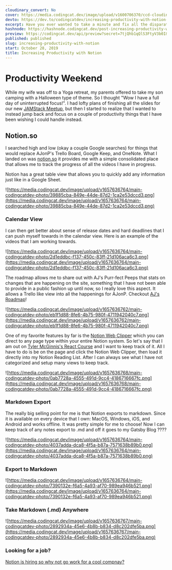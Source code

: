 ```yaml
---
cloudinary_convert: No
cover: https://media.codingcat.dev/image/upload/v1600706370/ccd-cloudinary/3fe0647160d8eafb9d6075a91389b87dde1daa68-1920x1080-1.png
devto: https://dev.to/codingcatdev/increasing-productivity-with-notion-12p5
excerpt: Have you ever wanted to take a minute and fix all the disparate lists that you have in so many places, and really start to focus on what is important? Notion is helping me solve this and I want to tell you how!
hashnode: https://hashnode.codingcat.dev/post-increasing-productivity-with-notion
preview: https://codingcat.dev/api/preview?secret=7tjQhb1qQlS3FtyV3b0I&selectionType=post&selectionSlug=increasing-productivity-with-notion&_id=fa048cfe65ef42eab876ee983b8f5c9b
published: published
slug: increasing-productivity-with-notion
start: October 28, 2019
title: Increasing Productivity with Notion
---
```

# Productivity Weekend

While my wife was off to a Yoga retreat, my parents offered to take my son camping with a Halloween type of theme. So I thought "Wow I have a full day of uninterrupted focus!". I had lofty plans of finishing all the slides for our new [JAMStack Meetup](https://link.ajonp.com/jamstackgr), but then I started to realize that I wanted to instead jump back and focus on a couple of productivity things that I have been wishing I could handle instead.

## Notion.so

I searched high and low (okay a couple Google searches) for things that would replace AJonP's Trello Board, Google Keep, and OneNote. What I landed on was [notion.so](https://notion.so/) it provides me with a simple consolidated place that allows me to track the progress of all the videos I have in progress.

Notion has a great table view that allows you to quickly add any information just like in a Google Sheet.

![https://media.codingcat.dev/image/upload/v1657636764/main-codingcatdev-photo/39885cba-849e-44de-87d2-1ca2e53dccd3.png](https://media.codingcat.dev/image/upload/v1657636764/main-codingcatdev-photo/39885cba-849e-44de-87d2-1ca2e53dccd3.png)

### Calendar View

I can then get better about sense of release dates and hard deadlines that I can push myself towards in the calendar view. Here is an example of the videos that I am working towards.

![https://media.codingcat.dev/image/upload/v1657636764/main-codingcatdev-photo/2d1eddbc-f137-450c-83ff-21d106aca6c3.png](https://media.codingcat.dev/image/upload/v1657636764/main-codingcatdev-photo/2d1eddbc-f137-450c-83ff-21d106aca6c3.png)

The roadmap allows me to share out with AJ's Purr-fect Peeps that stats on changes that are happening on the site, something that I have not been able to provide in a public fashion up until now, so I really love this aspect. It allows a Trello like view into all the happenings for AJonP. Checkout [AJ's Roadmap](https://link.ajonp.com/roadmap)!

![https://media.codingcat.dev/image/upload/v1657636762/main-codingcatdev-photo/eb1f1d88-8fe6-4b75-980f-4711942040c7.png](https://media.codingcat.dev/image/upload/v1657636762/main-codingcatdev-photo/eb1f1d88-8fe6-4b75-980f-4711942040c7.png)

One of my favorite features by far is the [Notion Web Clipper](https://chrome.google.com/webstore/detail/notion-web-clipper/knheggckgoiihginacbkhaalnibhilkk?hl=en) which you can direct to any page type within your entire Notion system. So let's say that I am out on [Tyler McGinnis's React Course](https://link.ajonp.com/tylermcginnis-react) and I want to keep track of it. All I have to do is be on the page and click the Notion Web Clipper, then load it directly into my Notion Reading List. After I can always see what I have not categorized and setup many views to keep track.

![https://media.codingcat.dev/image/upload/v1657636768/main-codingcatdev-photo/0ab7728a-4555-491d-9cc4-4186716667fc.png](https://media.codingcat.dev/image/upload/v1657636768/main-codingcatdev-photo/0ab7728a-4555-491d-9cc4-4186716667fc.png)

### Markdown Export

The really big selling point for me is that Notion exports to markdown. Since it is available on every device that I own: MacOS, Windows, iOS, and Android and works offline. It was pretty simple for me to choose! Now I can keep track of any notes export to .md and off it goes to my Gatsby Blog ????

![https://media.codingcat.dev/image/upload/v1657636764/main-codingcatdev-photo/4037adda-dca8-4f5a-b87a-7571638b89b0.png](https://media.codingcat.dev/image/upload/v1657636764/main-codingcatdev-photo/4037adda-dca8-4f5a-b87a-7571638b89b0.png)

### Export to Markdown

![https://media.codingcat.dev/image/upload/v1657636764/main-codingcatdev-photo/7390132e-f6a5-4a93-af70-989ea946b521.png](https://media.codingcat.dev/image/upload/v1657636764/main-codingcatdev-photo/7390132e-f6a5-4a93-af70-989ea946b521.png)

### Take Markdown (.md) Anywhere

![https://media.codingcat.dev/image/upload/v1657636767/main-codingcatdev-photo/2892934a-45e6-4b8b-b834-d8c202dfe5ba.png](https://media.codingcat.dev/image/upload/v1657636767/main-codingcatdev-photo/2892934a-45e6-4b8b-b834-d8c202dfe5ba.png)

### Looking for a job?

[Notion is hiring so why not go work for a cool compnay?](https://www.notion.so/careers)